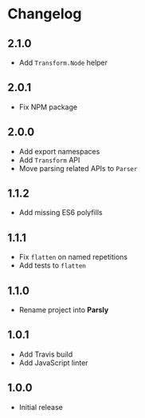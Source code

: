 # Changelog

## 2.1.0

* Add `Transform.Node` helper

## 2.0.1

* Fix NPM package

## 2.0.0

* Add export namespaces
* Add `Transform` API
* Move parsing related APIs to `Parser`

## 1.1.2

* Add missing ES6 polyfills

## 1.1.1

* Fix `flatten` on named repetitions
* Add tests to `flatten`

## 1.1.0

* Rename project into __Parsly__

## 1.0.1

* Add Travis build
* Add JavaScript linter

## 1.0.0

* Initial release
